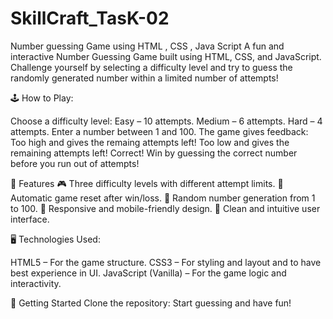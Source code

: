 # SkillCraft_TasK-02
Number guessing Game using HTML , CSS ,  Java Script
A fun and interactive Number Guessing Game built using HTML, CSS, and JavaScript. Challenge yourself by selecting a difficulty level and try to guess the randomly generated number within a limited number of attempts!

🕹️ How to Play:

Choose a difficulty level:
Easy – 10 attempts.
Medium – 6 attempts.
Hard – 4 attempts.
Enter a number between 1 and 100.
The game gives feedback:
Too high and gives the remaing attempts left!
Too low and gives the remaining attempts left!
Correct!
Win by guessing the correct number before you run out of attempts!

🔧 Features
🎮 Three difficulty levels with different attempt limits.
🔄 Automatic game reset after win/loss.
🧠 Random number generation from 1 to 100.
📱 Responsive and mobile-friendly design.
🎨 Clean and intuitive user interface.

🖥️ Technologies Used:

HTML5 – For the game structure.
CSS3 – For styling and layout and to have best experience in UI.
JavaScript (Vanilla) – For the game logic and interactivity.

🚀 Getting Started
Clone the repository:
Start guessing and have fun!


